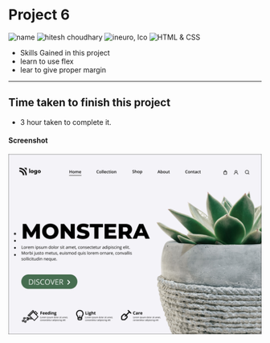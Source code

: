 # Project 6


![name](https://img.shields.io/badge/Mohammad--Zeeshan-green)
![hitesh choudhary](https://img.shields.io/badge/Hitesh--Choudhary-Full--stack--JS--bootcamp-green)
![ineuro, lco](https://img.shields.io/badge/iNeuron-LCO-green)
![HTML & CSS](https://img.shields.io/badge/HTML-CSS-green)

<!-- ## Project 6 [Live Link](https://live-proj-6.netlify.app) -->

-   Skills Gained in this project
-   learn to use flex 
-   lear to give proper margin 
    

---

## Time taken to finish this project

-   3 hour taken to complete it.

#### Screenshot

![Desktop](./6.png)
